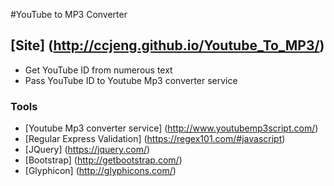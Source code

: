 #YouTube to MP3 Converter

## [Site] (http://ccjeng.github.io/Youtube_To_MP3/)

* Get YouTube ID from numerous text
* Pass YouTube ID to Youtube Mp3 converter service


### Tools
* [Youtube Mp3 converter service] (http://www.youtubemp3script.com/)
* [Regular Express Validation] (https://regex101.com/#javascript)
* [JQuery] (https://jquery.com/)
* [Bootstrap] (http://getbootstrap.com/)
* [Glyphicon] (http://glyphicons.com/)


